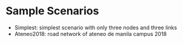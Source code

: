 
# Sample Scenarios

+ Simplest: simplest scenario with only three nodes and three links
+ Ateneo2018: road network of ateneo de manila campus 2018
